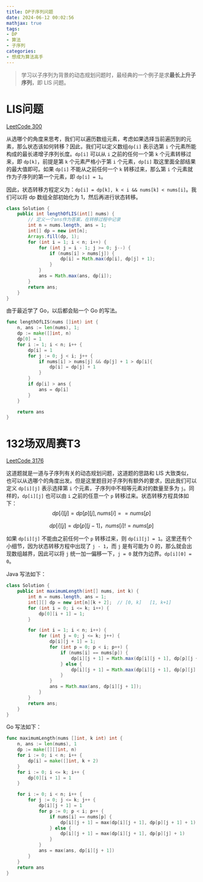 ```yaml
---
title: DP子序列问题
date: 2024-06-12 00:02:56
mathjax: true
tags:
- DP
- 算法
- 子序列
categories:
- 想成为算法高手
---
```


>  学习以子序列为背景的动态规划问题时，最经典的一个例子是求**最长上升子序列**，即 LIS 问题。

# LIS问题

[LeetCode 300](https://leetcode.cn/problems/longest-increasing-subsequence/description/)

从选哪个的角度来思考，我们可以遍历数组元素，考虑如果选择当前遍历到的元素，那么状态该如何转移？因此，我们可以定义数组`dp[i]` 表示选第 `i` 个元素所能构成的最长递增子序列长度。`dp[i]` 可以从 `i` 之前的任何一个第 `k` 个元素转移过来，即 `dp[k]`，前提是第 `k` 个元素严格小于第 `i` 个元素，`dp[i]` 取这里面全部结果的最大值即可。如果 `dp[i]` 不能从之前任何一个 `k` 转移过来，那么第 `i` 个元素就作为子序列的第一个元素，即 `dp[i] = 1`。

因此，状态转移方程定义为：`dp[i] = dp[k], k < i && nums[k] < nums[i]`。我们可以将 dp 数组全部初始化为 1，然后再进行状态转移。

``` java
class Solution {
    public int lengthOfLIS(int[] nums) {
        // 定义一个ans作为答案，在转移过程中记录
        int n = nums.length, ans = 1;
        int[] dp = new int[n]; 
        Arrays.fill(dp, 1);
        for (int i = 1; i < n; i++) {
            for (int j = i - 1; j >= 0; j--) {
                if (nums[i] > nums[j]) {
                    dp[i] = Math.max(dp[i], dp[j] + 1);
                }
            }
            ans = Math.max(ans, dp[i]);
        }
        return ans;
    }
}
```

由于最近学了 Go，以后都会贴一个 Go 的写法。

``` go
func lengthOfLIS(nums []int) int {
    n, ans := len(nums), 1;
    dp := make([]int, n)
    dp[0] = 1
    for i := 1; i < n; i++ {
        dp[i] = 1
        for j := 0; j < i; j++ {
            if nums[i] > nums[j] && dp[j] + 1 > dp[i]{
                dp[i] = dp[j] + 1
            }
        }
        if dp[i] > ans {
            ans = dp[i]
        }
    }

    return ans
}
```



# 132场双周赛T3

[LeetCode 3176](https://leetcode.cn/problems/find-the-maximum-length-of-a-good-subsequence-i/description/)

这道题就是一道与子序列有关的动态规划问题，这道题的思路和 LIS 大致类似，也可以从选哪个的角度出发。但是这里题目对子序列有额外的要求，因此我们可以定义 `dp[i][j]` 表示选择第 `i` 个元素，子序列中不相等元素对的数量至多为 `j`。同样的，`dp[i][j]` 也可以由 `i` 之前的任意一个 `p` 转移过来。状态转移方程具体如下：
$$
dp[i][j] = dp[p][j], nums[i] == nums[p]
$$

$$
dp[i][j] = dp[p][j - 1]，nums[i] != nums[p]
$$

如果 `dp[i][j]` 不能由之前任何一个 `p` 转移过来，则 `dp[i][j] = 1`。这里还有个小细节，因为状态转移方程中出现了 `j - 1`，而 `j` 是有可能为 0 的，那么就会出现数组越界，因此可以将 `j` 统一加一偏移一下，`j = 0` 就作为边界。`dp[i][0] = 0`。

Java 写法如下：

``` java
class Solution {
    public int maximumLength(int[] nums, int k) {
        int n = nums.length, ans = 1;
        int[][] dp = new int[n][k + 2];  // [0, k]   [1, k+1]
        for (int i = 0; i <= k; i++) {
            dp[0][i + 1] = 1;
        }

        for (int i = 1; i < n; i++) {
            for (int j = 0; j <= k; j++) {
                dp[i][j + 1] = 1;
                for (int p = 0; p < i; p++) {
                    if (nums[i] == nums[p]) {
                        dp[i][j + 1] = Math.max(dp[i][j + 1], dp[p][j + 1] + 1);
                    } else {
                        dp[i][j + 1] = Math.max(dp[i][j + 1], dp[p][j] + 1);
                    }
                }
                ans = Math.max(ans, dp[i][j + 1]);
            }     
        }
        return ans;
    }
}
```

Go 写法如下：

```go
func maximumLength(nums []int, k int) int {
    n, ans := len(nums), 1
    dp := make([][]int, n)
    for i := 0; i < n; i++ {
        dp[i] = make([]int, k + 2)
    }
    for i := 0; i <= k; i++ {
        dp[0][i + 1] = 1
    }

    for i := 0; i < n; i++ {
        for j := 0; j <= k; j++ {
            dp[i][j + 1] = 1
            for p := 0; p < i; p++ {
                if nums[i] == nums[p] {
                    dp[i][j + 1] = max(dp[i][j + 1], dp[p][j + 1] + 1)
                } else {
                    dp[i][j + 1] = max(dp[i][j + 1], dp[p][j] + 1)
                }
            }
            ans = max(ans, dp[i][j + 1])
        }
    }
    return ans
}
```

